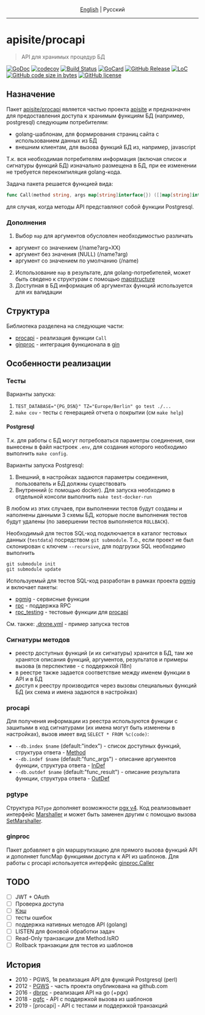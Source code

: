 <p align="center">
  <a href="README.md#apisiteprocapi">English</a> |
  <span>Pусский</span>
</p>

---

# apisite/procapi
> API для хранимых процедур БД

[![GoDoc][gd1]][gd2]
 [![codecov][cc1]][cc2]
 [![Build Status][bs1]][bs2]
 [![GoCard][gc1]][gc2]
 [![GitHub Release][gr1]][gr2]
 [![LoC][loc1]][loc2]
 [![GitHub code size in bytes][sz]]()
 [![GitHub license][gl1]][gl2]

[bs1]: https://cloud.drone.io/api/badges/apisite/procapi/status.svg
[bs2]: https://cloud.drone.io/apisite/procapi
[cc1]: https://codecov.io/gh/apisite/procapi/branch/master/graph/badge.svg
[cc2]: https://codecov.io/gh/apisite/procapi
[gd1]: https://godoc.org/github.com/apisite/procapi?status.svg
[gd2]: https://godoc.org/github.com/apisite/procapi
[gc1]: https://goreportcard.com/badge/github.com/apisite/procapi
[gc2]: https://goreportcard.com/report/github.com/apisite/procapi
[gr1]: https://img.shields.io/github/release-pre/apisite/procapi.svg
[gr2]: https://github.com/apisite/procapi/releases
[sz]: https://img.shields.io/github/languages/code-size/apisite/procapi.svg
[loc1]: https://raw.githubusercontent.com/apisite/procapi/master/.loc.svg?sanitize=true "Lines of Code"
[loc2]: https://github.com/apisite/procapi/blob/master/LOC.md
[gl1]: https://img.shields.io/github/license/apisite/procapi.svg
[gl2]: https://github.com/apisite/procapi/blob/master/LICENSE


## Назначение

Пакет [apisite/procapi](https://github.com/apisite/procapi) является частью проекта [apisite](https://github.com/apisite/apisite) и предназначен для предоставления доступа к хранимым функциям БД (например, postgresql) следующим потребителям:
* golang-шаблонам, для формирования страниц сайта с использованием данных из БД
* внешним клиентам, для вызова функций БД из, например, javascript

Т.к. вся необходимая потребителям информация (включая список и сигнатуры функций БД) изначально размещена в БД, при ее изменении не требуется перекомпиляция golang-кода.

Задача пакета решается функцией вида:
```go
func Call(method string, args map[string]interface{}) ([]map[string]interface{}, error) {}
```
для случая, когда методы API представляют собой функции Postgresql.

### Дополнения

1. Выбор `map` для аргументов обусловлен необходимостью различать
  * аргумент со значением (/name?arg=XX)
  * аргумент без значения (NULL) (/name?arg)
  * аргумент со значением по умолчанию (/name)
2. Использование `map` в результате, для golang-потребителей, может быть сведено к структурам с помощью [mapstructure](https://github.com/mitchellh/mapstructure)
3. Доступная в БД информация об аргументах функций используется для их валидации

## Структура

Библиотека разделена на следующие части:

* [procapi](https://github.com/apisite/procapi) - реализация функции `Call`
* [ginproc](https://github.com/apisite/procapi/tree/master/ginproc) - интеграция функционала в [gin](https://github.com/gin-gonic/gin)

## Особенности реализации

### Тесты

Варианты запуска:

1. `TEST_DATABASE="{PG_DSN}" TZ="Europe/Berlin" go test ./...`
3. `make cov` - тесты с генерацией отчета о покрытии (см `make help`)

#### Postgresql

Т.к. для работы с БД могут потребоваться параметры соединения, они вынесены в файл настроек `.env`, для создания которого необходимо выполнить `make config`.

Варианты запуска Postgresql:

1. Внешний, в настройках задаются параметры соединения, пользователь и БД должны существовать
2. Внутренний (с помощью docker). Для запуска необходимо в отдельной консоли выполнить `make test-docker-run`

В любом из этих случаев, при выполнении тестов будут созданы и наполнены данными 3 схемы БД, которые после выполнения тестов будут удалены (по завершении тестов выполняется `ROLLBACK`).

Необходимый для тестов SQL-код подключается в каталог тестовых данных (`testdata`) посредством `git submodule`. Т.о., если проект не был склонирован с ключем `--recursive`, для подгрузки SQL необходимо выполнить
```
git submodule init
git submodule update
```

Используемый для тестов SQL-код разработан в рамках проекта [pgmig](https://github.com/pgmig) и включает пакеты:

* [pgmig](https://github.com/pgmig-sql/pgmig) - сервисные функции
* [rpc](https://github.com/pgmig-sql/rpc) - поддержка RPC
* [rpc_testing](hhttps://github.com/pgmig-sql/rpc_testing) - тестовые функции для [procapi](https://github.com/apisite/procapi)

См. также: [.drone.yml](https://github.com/apisite/procapi/blob/master/.drone.yml) - пример запуска тестов

### Сигнатуры методов

* реестр доступных функций (и их сигнатуры) хранится в БД, там же хранятся описания функций, аргументов, результатов и примеры вызова (в перспективе - с поддержкой i18n)
* в реестре также задается соответствие между именем функции в API и в БД
* доступ к реестру производится через вызовы специальных функций БД (их схема и имена задаются в настройках)

### procapi

Для получения информации из реестра используются функции с зашитыми в код сигнатурами (их имена могут быть изменены в настройках), вызов имеет вид `SELECT * FROM %c(code)`:

* `--db.index $name` (default:"index") - список доступных функций, структура ответа - [Method](https://godoc.org/github.com/apisite/procapi#Method)
* `--db.indef $name` (default:"func_args") - описание аргументов функции, структура ответа - [InDef](https://godoc.org/github.com/apisite/procapi#InDef)
* `--db.outdef $name` (default:"func_result") - описание результата функции, структура ответа - [OutDef](https://godoc.org/github.com/apisite/procapi#OutDef)

### pgtype

Структура `PGType` дополняет возможности [pgx v4](https://github.com/jackc/pgx/tree/v4). Код реализовывает интерфейс [Marshaller](https://godoc.org/github.com/apisite/procapi#Marshaller) и может быть заменен другим с помощью вызова [SetMarshaller](https://godoc.org/github.com/apisite/procapi#Service.SetMarshaller).

### ginproc

Пакет добавляет в gin маршрутизацию для прямого вызова функций API и дополняет funcMap функциями доступа к API из шаблонов.
Для работы с procapi используется интерфейс [ginproc.Caller](https://godoc.org/github.com/apisite/procapi/ginproc#Caller)

## TODO

* [ ] JWT + OAuth
* [ ] Проверка доступа
* [ ] [Кэш](https://github.com/golang/groupcache)
* [ ] тесты ошибок
* [ ] поддержка нативных методов API (golang)
* [ ] LISTEN для фоновой обработки задач
* [ ] Read-Only транзакции для Method.IsRO
* [ ] Rollback транзакции для тестов из шаблонов

## История

* 2010 - PGWS, 1я реализация API для функций Postgresql (perl)
* 2012 - [PGWS](https://github.com/LeKovr/pgws) - часть проекта опубликована на github.com
* 2016 - [dbrpc](https://github.com/LeKovr/dbrpc) - реализация API на go (+pgx)
* 2018 - [pgfc](https://github.com/apisite/pgfc) - API с поддержкой вызова из шаблонов
* 2019 - [procapi] - API с тестами и поддержкой транзакций
